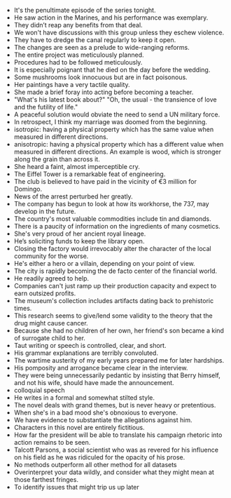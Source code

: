 - It's the penultimate episode of the series tonight.
- He saw action in the Marines, and his performance was exemplary.
- They didn’t reap any benefits from that deal.
- We won't have discussions with this group unless they eschew violence.
- They have to dredge the canal regularly to keep it open.
- The changes are seen as a prelude to wide-ranging reforms.
- The entire project was meticulously planned.
- Procedures had to be followed meticulously.
- It is especially poignant that he died on the day before the wedding.
- Some mushrooms look innocuous but are in fact poisonous.
- Her paintings have a very tactile quality.
- She made a brief foray into acting before becoming a teacher.
- "What's his latest book about?" "Oh, the usual - the transience of love and the futility of life."
- A peaceful solution would obviate the need to send a UN military force.
- In retrospect, I think my marriage was doomed from the beginning.
- isotropic: having a physical property which has the same value when measured in different directions.
- anisotropic: having a physical property which has a different value when measured in different directions. An example is wood, which is stronger along the grain than across it.
- She heard a faint, almost imperceptible cry.
- The Eiffel Tower is a remarkable feat of engineering.
- The club is believed to have paid in the vicinity of €3 million for Domingo.
- News of the arrest perturbed her greatly.
- The company has begun to look at how its workhorse, the 737, may develop in the future.
- The country's most valuable commodities include tin and diamonds.
- There is a paucity of information on the ingredients of many cosmetics.
- She's very proud of her ancient royal lineage.
- He’s soliciting funds to keep the library open.
- Closing the factory would irrevocably alter the character of the local community for the worse.
- He's either a hero or a villain, depending on your point of view.
- The city is rapidly becoming the de facto center of the financial world.
- He readily agreed to help.
- Companies can't just ramp up their production capacity and expect to earn outsized profits.
- The museum's collection includes artifacts dating back to prehistoric times.
- This research seems to give/lend some validity to the theory that the drug might cause cancer.
- Because she had no children of her own, her friend's son became a kind of surrogate child to her.
- Taut writing or speech is controlled, clear, and short.
- His grammar explanations are terribly convoluted.
- The wartime austerity of my early years prepared me for later hardships.
- His pomposity and arrogance became clear in the interview.
- They were being unnecessarily pedantic by insisting that Berry himself, and not his wife, should have made the announcement.
- colloquial speech
- He writes in a formal and somewhat stilted style.
- The novel deals with grand themes, but is never heavy or pretentious.
- When she's in a bad mood she's obnoxious to everyone.
- We have evidence to substantiate the allegations against him.
- Characters in this novel are entirely fictitious.
- How far the president will be able to translate his campaign rhetoric into action remains to be seen.
- Talcott Parsons, a social scientist who was as revered for his influence on his field as he was ridiculed for the opacity of his prose.
- No methods outperform all other method for all datasets
- Overinterpret your data wildly, and consider what they might mean at those farthest fringes.
- To identify issues that might trip us up later
